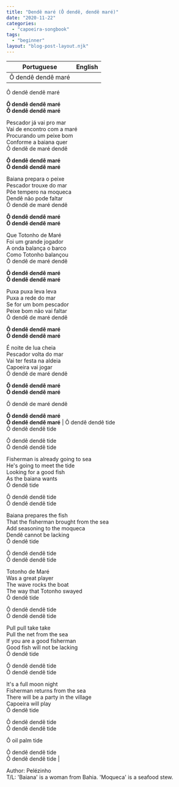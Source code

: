 ```yaml
---
title: "Dendê maré (Ô dendê, dendê maré)"
date: "2020-11-22"
categories: 
  - "capoeira-songbook"
tags: 
  - "beginner"
layout: "blog-post-layout.njk"
---
```


| Portuguese | English |
| --- | --- |
| Ô dendê dendê maré  
Ô dendê dendê maré  
  
**Ô dendê dendê maré  
Ô dendê dendê maré**  
  
Pescador já vai pro mar  
Vai de encontro com a maré  
Procurando um peixe bom  
Conforme a baiana quer  
Ô dendê de maré dendê  
  
**Ô dendê dendê maré  
Ô dendê dendê maré**  
  
Baiana prepara o peixe  
Pescador trouxe do mar  
Põe tempero na moqueca  
Dendê não pode faltar  
Ô dendê de maré dendê  
  
**Ô dendê dendê maré  
Ô dendê dendê maré**  
  
Que Totonho de Maré  
Foi um grande jogador  
A onda balança o barco  
Como Totonho balançou  
Ô dendê de maré dendê  
  
**Ô dendê dendê maré  
Ô dendê dendê maré**  
  
Puxa puxa leva leva  
Puxa a rede do mar  
Se for um bom pescador  
Peixe bom não vai faltar  
Ô dendê de maré dendê  
  
**Ô dendê dendê maré  
Ô dendê dendê maré**  
  
É noite de lua cheia  
Pescador volta do mar  
Vai ter festa na aldeia  
Capoeira vai jogar  
Ô dendê de maré dendê  
  
**Ô dendê dendê maré  
Ô dendê dendê maré**  
  
Ô dendê de maré dendê  
  
**Ô dendê dendê maré  
Ô dendê dendê maré** | Ô dendê dendê tide  
Ô dendê dendê tide  
  
Ô dendê dendê tide  
Ô dendê dendê tide  
  
Fisherman is already going to sea  
He's going to meet the tide  
Looking for a good fish  
As the baiana wants  
Ô dendê tide  
  
Ô dendê dendê tide  
Ô dendê dendê tide  
  
Baiana prepares the fish  
That the fisherman brought from the sea  
Add seasoning to the moqueca  
Dendê cannot be lacking  
Ô dendê tide  
  
Ô dendê dendê tide  
Ô dendê dendê tide  
  
Totonho de Maré  
Was a great player  
The wave rocks the boat  
The way that Totonho swayed  
Ô dendê tide  
  
Ô dendê dendê tide  
Ô dendê dendê tide  
  
Pull pull take take  
Pull the net from the sea  
If you are a good fisherman  
Good fish will not be lacking  
Ô dendê tide  
  
Ô dendê dendê tide  
Ô dendê dendê tide  
  
It's a full moon night  
Fisherman returns from the sea  
There will be a party in the village  
Capoeira will play  
Ô dendê tide  
  
Ô dendê dendê tide  
Ô dendê dendê tide  
  
Ô oil palm tide  
  
Ô dendê dendê tide  
Ô dendê dendê tide |

<figcaption>

Author: Pelézinho  
T/L: 'Baiana' is a woman from Bahia. 'Moqueca' is a seafood stew.

</figcaption>
